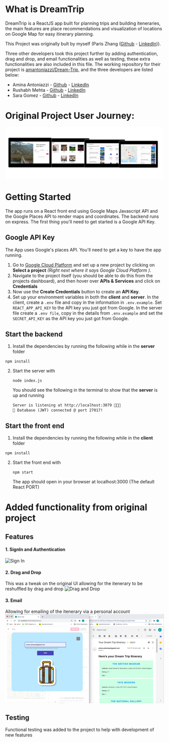# What is DreamTrip

DreamTrip is a ReactJS app built for planning trips and building iteneraries, the main features are place recommendations and visualization of locations on Google Map for easy itinerary planning.

This Project was originally bult by myself (Paris Zhang ([Github](https://github.com/ParisQZhang) - [LinkedIn](https://www.linkedin.com/in/paris-qing-zhang/))).

Three other developers took this project further by adding authentication, drag and drop, and email functionalities as well as testing, these extra functionalities are also included in this file. The working repository for their project is [amantoniazzi/Dream-Trip](https://github.com/amantoniazzi/Dream-Trip), and the three developers are listed below:

- Amina Antoniazzi - [Github](https://github.com/amantoniazzi) - [LinkedIn](https://www.linkedin.com/in/amina-antoniazzi-b05266118/)
- Rushabh Mehta - [Github](https://github.com/RushabhM2) - [LinkedIn](www.linkedin.com/in/RushabhM2)
- Sara Gomez - [Github](https://github.com/sara-gg) - [LinkedIn](https://www.linkedin.com/in/sara-samain-27721244/)

# Original Project User Journey:

![User Journey](/__screenshots/image.png)

# Getting Started

The app runs on a React front end using Google Maps Javascript API and the Google Places API to render maps and coordinates. The backend runs on express. The first thing you'll need to get started is a Google API Key.

## Google API Key

The App uses Google's places API. You'll need to get a key to have the app running.

1. Go to [Google Cloud Platform](https://console.cloud.google.com/home) and set up a new project by clicking on **Select a project** _(Right next where it says Google Cloud Platform )_.
2. Navigate to the project itself (you should be able to do this from the projects dashboard), and then hover over **APIs & Services** and click on **Credentials**
3. Now use the **Create Credentials** button to create an **API Key**.
4. Set up your environment variables in both the **client** and **server**. In the client, create a `.env` file and copy in the information in `.env.example`. Set `REACT_APP_API_KEY` to the API key you just got from Google. In the server file create a `.env file`, copy in the details from `.env.example` and set the `SECRET_API_KEY` as the API key you just got from Google.

## Start the backend

1. Install the dependencies by running the following while in the **server** folder
<pre><code>npm install</code></pre>
2. Start the server with
   <pre><code>node index.js</code></pre>
   You should see the following in the terminal to show that the **server** is up and running
   <pre><code>Server is listening at http://localhost:3079 🚀🚀🚀
   🦆 Database (JWT) connected @ port 27017!</code></pre>

## Start the front end

1. Install the dependencies by running the following while in the **client** folder
<pre><code>npm install</code></pre>
2. Start the front end with
   <pre><code>npm start</code></pre>
   The app should open in your browser at localhost:3000 (The default React PORT)

# Added functionality from original project

## Features

#### 1. SignIn and Authentication

![Sign In](/__screenshots/Sign_In.png)

#### 2. Drag and Drop

This was a tweak on the original UI allowing for the itenerary to be reshuffled by drag and drop
![Drag and Drop](/__screenshots/Drag_and_drop.gif)

#### 3. Email

Allowing for emailing of the itenerary via a personal account
![email](/__screenshots/email.png)

## Testing

Functional testing was added to the project to help with development of new features
